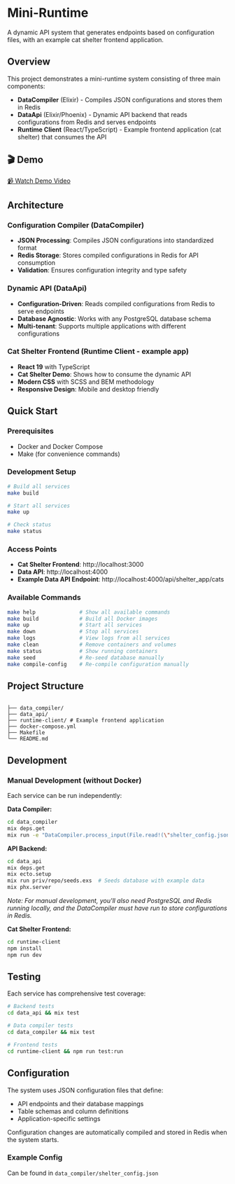 # Mini-Runtime

A dynamic API system that generates endpoints based on configuration files, with an example cat shelter frontend application.

## Overview

This project demonstrates a mini-runtime system consisting of three main components:

- **DataCompiler** (Elixir) - Compiles JSON configurations and stores them in Redis
- **DataApi** (Elixir/Phoenix) - Dynamic API backend that reads configurations from Redis and serves endpoints
- **Runtime Client** (React/TypeScript) - Example frontend application (cat shelter) that consumes the API

## 🎬 Demo

[📹 Watch Demo Video](https://youtu.be/nPAKCew5I7k)

## Architecture

### Configuration Compiler (DataCompiler)

- **JSON Processing**: Compiles JSON configurations into standardized format
- **Redis Storage**: Stores compiled configurations in Redis for API consumption
- **Validation**: Ensures configuration integrity and type safety

### Dynamic API (DataApi)

- **Configuration-Driven**: Reads compiled configurations from Redis to serve endpoints
- **Database Agnostic**: Works with any PostgreSQL database schema
- **Multi-tenant**: Supports multiple applications with different configurations

### Cat Shelter Frontend (Runtime Client - example app)

- **React 19** with TypeScript
- **Cat Shelter Demo**: Shows how to consume the dynamic API
- **Modern CSS** with SCSS and BEM methodology
- **Responsive Design**: Mobile and desktop friendly

## Quick Start

### Prerequisites

- Docker and Docker Compose
- Make (for convenience commands)

### Development Setup

```bash
# Build all services
make build

# Start all services
make up

# Check status
make status
```

### Access Points

- **Cat Shelter Frontend**: http://localhost:3000
- **Data API**: http://localhost:4000
- **Example Data API Endpoint**: http://localhost:4000/api/shelter_app/cats

### Available Commands

```bash
make help              # Show all available commands
make build             # Build all Docker images
make up                # Start all services
make down              # Stop all services
make logs              # View logs from all services
make clean             # Remove containers and volumes
make status            # Show running containers
make seed              # Re-seed database manually
make compile-config    # Re-compile configuration manually
```

## Project Structure

```

├── data_compiler/
├── data_api/
├── runtime-client/ # Example frontend application
├── docker-compose.yml
├── Makefile
└── README.md

```

## Development

### Manual Development (without Docker)

Each service can be run independently:

**Data Compiler:**

```bash
cd data_compiler
mix deps.get
mix run -e "DataCompiler.process_input(File.read!(\"shelter_config.json\"))"
```

**API Backend:**

```bash
cd data_api
mix deps.get
mix ecto.setup
mix run priv/repo/seeds.exs  # Seeds database with example data
mix phx.server
```

_Note: For manual development, you'll also need PostgreSQL and Redis running locally, and the DataCompiler must have run to store configurations in Redis._

**Cat Shelter Frontend:**

```bash
cd runtime-client
npm install
npm run dev
```

## Testing

Each service has comprehensive test coverage:

```bash
# Backend tests
cd data_api && mix test

# Data compiler tests
cd data_compiler && mix test

# Frontend tests
cd runtime-client && npm run test:run
```

## Configuration

The system uses JSON configuration files that define:

- API endpoints and their database mappings
- Table schemas and column definitions
- Application-specific settings

Configuration changes are automatically compiled and stored in Redis when the system starts.

### Example Config

Can be found in `data_compiler/shelter_config.json`
